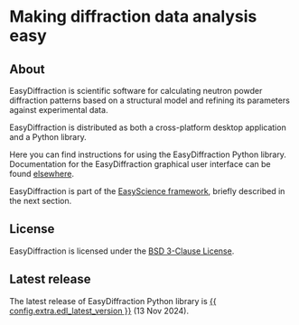 # Making diffraction data analysis easy

## About

EasyDiffraction is scientific software for calculating neutron powder diffraction patterns based on a structural model and refining its parameters against experimental data.

EasyDiffraction is distributed as both a cross-platform desktop application and a Python library.

Here you can find instructions for using the EasyDiffraction Python library. Documentation for the EasyDiffraction graphical user interface can be found [elsewhere](https://docs.easydiffraction.org/app).

EasyDiffraction is part of the [EasyScience framework](https://easyscience.software), briefly described in the next section.

## License

EasyDiffraction is licensed under the [BSD 3-Clause License](https://raw.githubusercontent.com/EasyScience/EasyDiffractionLib/master/LICENSE).

## Latest release

The latest release of EasyDiffraction Python library is [{{ config.extra.edl_latest_version }}](https://github.com/EasyScience/EasyDiffractionLib/releases/tag/v0.1.4) (13 Nov 2024).
